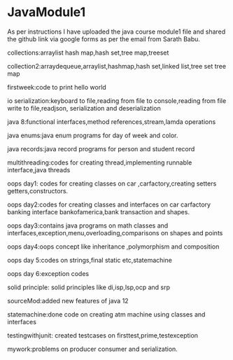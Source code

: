 # JavaModule1
As per instructions I have uploaded the java course module1 file and shared the github link via google forms as per the email from Sarath Babu.


collections:arraylist hash map,hash set,tree map,treeset

collection2:arraydequeue,arraylist,hashmap,hash set,linked list,tree set tree map

firstweek:code to print hello world

io serialization:keyboard to  file,reading from file to console,reading from file write to file,readjson, serialization and deserialization 

java 8:functional interfaces,method references,stream,lamda operations 

java enums:java enum programs for day of week and color.

java records:java record programs for person and student record

multithreading:codes for creating thread,implementing runnable interface,java threads

oops day1: codes for creating classes on car ,carfactory,creating setters getters,constructors.

oops day2:codes for creating classes and interfaces on car carfactory banking interface bankofamerica,bank transaction and shapes.

oops day3:contains java programs on math classes and interfaces,exception,menu,overloading,comparisons on shapes and points

oops day4:oops concept like inheritance ,polymorphism and composition

oops day 5:codes on strings,final static etc,statemachine

oops day 6:exception codes

solid principle: solid principles like di,isp,lsp,ocp and srp

sourceMod:added new features of java 12

statemachine:done code on creating atm machine using classes and interfaces

testingwithjunit: created testcases on firsttest,prime,testexception

mywork:problems on producer consumer and serialization.
	  
